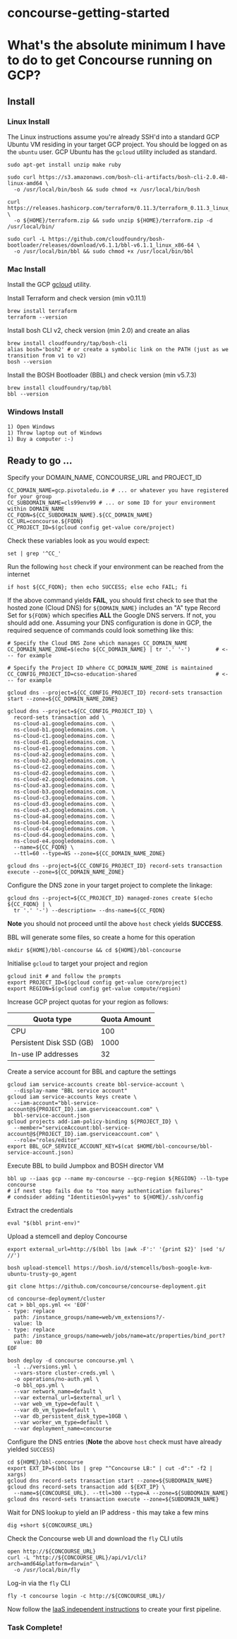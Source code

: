# concourse-getting-started

# What's the absolute minimum I have to do to get Concourse running on GCP?

## Install

### Linux Install

The Linux instructions assume you're already SSH'd into a standard GCP Ubuntu VM residing in your target GCP project.  You should be logged on as the `ubuntu` user.  GCP Ubuntu has the `gcloud` utility included as standard.

```
sudo apt-get install unzip make ruby

sudo curl https://s3.amazonaws.com/bosh-cli-artifacts/bosh-cli-2.0.48-linux-amd64 \
  -o /usr/local/bin/bosh && sudo chmod +x /usr/local/bin/bosh

curl https://releases.hashicorp.com/terraform/0.11.3/terraform_0.11.3_linux_amd64.zip \
  -o ${HOME}/terraform.zip && sudo unzip ${HOME}/terraform.zip -d /usr/local/bin/

sudo curl -L https://github.com/cloudfoundry/bosh-bootloader/releases/download/v6.1.1/bbl-v6.1.1_linux_x86-64 \
  -o /usr/local/bin/bbl && sudo chmod +x /usr/local/bin/bbl
```

### Mac Install

Install the GCP [gcloud](https://cloud.google.com/sdk/docs/quickstart-mac-os-x) utility.

Install Terraform and check version (min v0.11.1)
```
brew install terraform
terraform --version
```

Install bosh CLI v2, check version (min 2.0) and create an alias
```
brew install cloudfoundry/tap/bosh-cli
alias bosh='bosh2' # or create a symbolic link on the PATH (just as we transition from v1 to v2)
bosh --version
```

Install the BOSH Bootloader (BBL) and check version (min v5.7.3)
```
brew install cloudfoundry/tap/bbl
bbl --version
```

### Windows Install
```
1) Open Windows
1) Throw laptop out of Windows
1) Buy a computer :-)
```

## Ready to go ...

Specify your DOMAIN_NAME, CONCOURSE_URL and PROJECT_ID
```
CC_DOMAIN_NAME=gcp.pivotaledu.io # ... or whatever you have registered for your group
CC_SUBDOMAIN_NAME=cls99env99 # ... or some ID for your environment within DOMAIN_NAME
CC_FQDN=${CC_SUBDOMAIN_NAME}.${CC_DOMAIN_NAME}
CC_URL=concourse.${FQDN}
CC_PROJECT_ID=$(gcloud config get-value core/project)
```

Check these variables look as you would expect:
```
set | grep '^CC_'
```

Run the following `host` check if your environment can be reached from the internet
```
if host ${CC_FQDN}; then echo SUCCESS; else echo FAIL; fi
```

If the above command yields **FAIL**, you should first check to see that the hosted zone (Cloud DNS) for `${DOMAIN_NAME}` includes an "A" type Record Set for `${FQDN}` which specifies **ALL** the Google DNS servers.  If not, you should add one.  Assuming your DNS configuration is done in GCP, the required sequence of commands could look something like this:
```
# Specify the Cloud DNS Zone which manages CC_DOMAIN_NAME
CC_DOMAIN_NAME_ZONE=$(echo ${CC_DOMAIN_NAME} | tr '.' '-')        # <--- for example

# Specify the Project ID whhere CC_DOMAIN_NAME_ZONE is maintained
CC_CONFIG_PROJECT_ID=cso-education-shared                         # <--- for example

gcloud dns --project=${CC_CONFIG_PROJECT_ID} record-sets transaction start --zone=${CC_DOMAIN_NAME_ZONE}

gcloud dns --project=${CC_CONFIG_PROJECT_ID} \
  record-sets transaction add \
  ns-cloud-a1.googledomains.com. \
  ns-cloud-b1.googledomains.com. \
  ns-cloud-c1.googledomains.com. \
  ns-cloud-d1.googledomains.com. \
  ns-cloud-e1.googledomains.com. \
  ns-cloud-a2.googledomains.com. \
  ns-cloud-b2.googledomains.com. \
  ns-cloud-c2.googledomains.com. \
  ns-cloud-d2.googledomains.com. \
  ns-cloud-e2.googledomains.com. \
  ns-cloud-a3.googledomains.com. \
  ns-cloud-b3.googledomains.com. \
  ns-cloud-c3.googledomains.com. \
  ns-cloud-d3.googledomains.com. \
  ns-cloud-e3.googledomains.com. \
  ns-cloud-a4.googledomains.com. \
  ns-cloud-b4.googledomains.com. \
  ns-cloud-c4.googledomains.com. \
  ns-cloud-d4.googledomains.com. \
  ns-cloud-e4.googledomains.com. \
  --name=${CC_FQDN} \
  --ttl=60 --type=NS --zone=${CC_DOMAIN_NAME_ZONE}

gcloud dns --project=${CC_CONFIG_PROJECT_ID} record-sets transaction execute --zone=${CC_DOMAIN_NAME_ZONE}
```

Configure the DNS zone in your target project to complete the linkage:
```
gcloud dns --project=${CC_PROJECT_ID} managed-zones create $(echo ${CC_FQDN} | \
  tr '.' '-') --description= --dns-name=${CC_FQDN}
```

**Note** you should not proceed until the above `host` check yields **SUCCESS**.

BBL will generate some files, so create a home for this operation
```
mkdir ${HOME}/bbl-concourse && cd ${HOME}/bbl-concourse
```

Initialise `gcloud` to target your project and region
```
gcloud init # and follow the prompts
export PROJECT_ID=$(gcloud config get-value core/project)
export REGION=$(gcloud config get-value compute/region)
```

Increase GCP project quotas for your region as follows:

Quota type               | Quota Amount
------------------------ | ------------
CPU                      | 100
Persistent Disk SSD (GB) | 1000
In-use IP addresses      | 32

Create a service account for BBL and capture the settings
```
gcloud iam service-accounts create bbl-service-account \
  --display-name "BBL service account"
gcloud iam service-accounts keys create \
  --iam-account="bbl-service-account@${PROJECT_ID}.iam.gserviceaccount.com" \
  bbl-service-account.json
gcloud projects add-iam-policy-binding ${PROJECT_ID} \
  --member="serviceAccount:bbl-service-account@${PROJECT_ID}.iam.gserviceaccount.com" \
  --role="roles/editor"
export BBL_GCP_SERVICE_ACCOUNT_KEY=$(cat $HOME/bbl-concourse/bbl-service-account.json)
```

Execute BBL to build Jumpbox and BOSH director VM
```
bbl up --iaas gcp --name my-concourse --gcp-region ${REGION} --lb-type concourse
# if next step fails due to "too many authentication failures" 
# condsider adding "IdentitiesOnly=yes" to ${HOME}/.ssh/config
```

Extract the credentials
```
eval "$(bbl print-env)"
```

Upload a stemcell and deploy Concourse
```
export external_url=http://$(bbl lbs |awk -F':' '{print $2}' |sed 's/ //')

bosh upload-stemcell https://bosh.io/d/stemcells/bosh-google-kvm-ubuntu-trusty-go_agent

git clone https://github.com/concourse/concourse-deployment.git

cd concourse-deployment/cluster
cat > bbl_ops.yml << 'EOF'
- type: replace
  path: /instance_groups/name=web/vm_extensions?/-
  value: lb
- type: replace
  path: /instance_groups/name=web/jobs/name=atc/properties/bind_port?
  value: 80
EOF

bosh deploy -d concourse concourse.yml \
  -l ../versions.yml \
  --vars-store cluster-creds.yml \
  -o operations/no-auth.yml \
  -o bbl_ops.yml \
  --var network_name=default \
  --var external_url=$external_url \
  --var web_vm_type=default \
  --var db_vm_type=default \
  --var db_persistent_disk_type=10GB \
  --var worker_vm_type=default \
  --var deployment_name=concourse
```

Configure the DNS entries 
(**Note** the above `host` check must have already yielded `SUCCESS`)
```
cd ${HOME}/bbl-concourse
export EXT_IP=$(bbl lbs | grep "^Concourse LB:" | cut -d":" -f2 | xargs)
gcloud dns record-sets transaction start --zone=${SUBDOMAIN_NAME}
gcloud dns record-sets transaction add ${EXT_IP} \
  --name=${CONCOURSE_URL}. --ttl=300 --type=A --zone=${SUBDOMAIN_NAME}
gcloud dns record-sets transaction execute --zone=${SUBDOMAIN_NAME}
```

Wait for DNS lookup to yield an IP address - this may take a few mins

```
dig +short ${CONCOURSE_URL}
```

Check the Concourse web UI and download the `fly` CLI utils
```
open http://${CONCOURSE_URL}
curl -L "http://${CONCOURSE_URL}/api/v1/cli?arch=amd64&platform=darwin" \
  -o /usr/local/bin/fly
```

Log-in via the `fly` CLI
```
fly -t concourse login -c http://${CONCOURSE_URL}/
```

Now follow the [IaaS independent instructions](../shared/README.md) to create your first pipeline.

### Task Complete!
